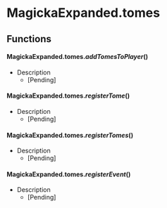 # MagickaExpanded.tomes
## Functions
#### MagickaExpanded.tomes.*addTomesToPlayer*()
 * Description
    * [Pending]
    
#### MagickaExpanded.tomes.*registerTome*()
 * Description
    * [Pending]
    
#### MagickaExpanded.tomes.*registerTomes*()
 * Description
    * [Pending]
    
#### MagickaExpanded.tomes.*registerEvent*()
 * Description
    * [Pending]
    
